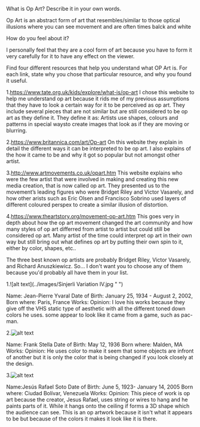 What is Op Art? Describe it in your own words.

Op Art is an abstract form of art that resembles/similar to those optical illusions where you can see movement and are 
often times balck and white

How do you feel about it?

I personally feel that they are a cool form of art because you have to form it very carefully for it to have any effect
on the viewer.

Find four different resources that help you understand what OP Art is. For each link, state why you chose that particular
resource, and why you found it useful.

1.https://www.tate.org.uk/kids/explore/what-is/op-art
I chose this website to help me understand op art because it rids me of my previous assumptions that they have to look a
certain way for it to be perceived as op art. They include several pieces that are not similar but are still considered to
be op art as they define it. They define it as: Artists use shapes, colours and patterns in special waysto create images
that look as if they are moving or blurring.

2.https://www.britannica.com/art/Op-art
On this website they explain in detail the different ways it can be interpreted to be op art. I also explains of the how
it came to be and why it got so popular but not amongst other artist.

3.http://www.artmovements.co.uk/opart.htm
This website explains who were the few artist that were involved in making and creating this new media creation, that is
now called op art. They presented us to the movement’s leading figures who were Bridget Riley and Victor Vasarely, and how
other arists such as Eric Olsen and Francisco Sobrino used layers of different coloured perspex to create a similar illusion
of distortion.

4.https://www.theartstory.org/movement-op-art.htm
This goes very in depth about how the op art movement changed the art community and how many styles of op art differred from
artist to artist but could still be considered op art. Many artist of the time could interpret op art in their own way but
still bring out what defines op art by putting their own spin to it, either by color, shapes, etc..

The three best known op artists are probably Bridget Riley, Victor Vasarely, and Richard Anuszkiewicz.
So... I don't want you to choose any of them because you'd probably all have them in your list.

1.![alt text](../images/Sinjerli Variation IV.jpg " ")

Name: Jean-Pierre Yvaral
Date of Birth: January 25, 1934 - August 2, 2002,
Born where: Paris, France
Works: 
Opinion:
I love his works because they give off the VHS static type of aesthetic with all the different toned down colors he uses. some appear to look like it came from a game, such as pac-man.

2.![alt text](../images/ " ")

Name: Frank Stella
Date of Birth: May 12, 1936
Born where: Malden, MA
Works:
Opinion:
He uses color to make it seem that some objects are infront of another but it is only the color that is being changed if you look closely at the design.

3.![alt text](../images/ " ")

Name:Jesús Rafael Soto
Date of Birth: June 5, 1923- January 14, 2005
Born where: Ciudad Bolívar, Venezuela 
Works:
Opinion:
This piece of work is op art because the creator, Jesus Rafael, uses string or wires to hang and he paints parts of it. While it hangs onto the ceiling if forms a 3D shape which the audience can see. This is an op artwork because it isn't what it appears to be but because of the colors it makes it look like it is there.
